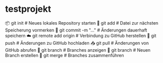 # testprojekt
📦 git init                # Neues lokales Repository starten
💾 git add <datei>        # Datei zur nächsten Speicherung vormerken
📝 git commit -m "..."    # Änderungen dauerhaft speichern
☁️ git remote add origin  # Verbindung zu GitHub herstellen
🚀 git push               # Änderungen zu GitHub hochladen
📥 git pull               # Änderungen von GitHub abrufen
🌿 git branch             # Branches anzeigen
🌱 git branch <name>      # Neuen Branch erstellen
🔀 git merge              # Branches zusammenführen
